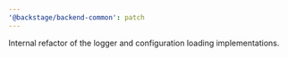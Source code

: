 ```yaml
---
'@backstage/backend-common': patch
---
```


Internal refactor of the logger and configuration loading implementations.
